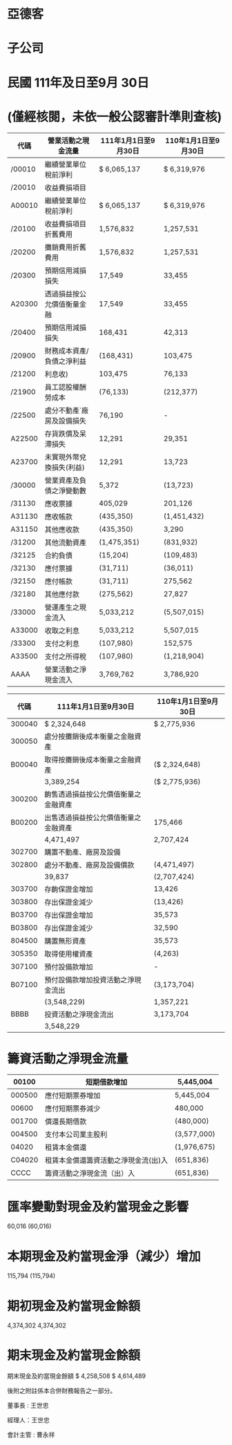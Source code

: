 # 亞德客

# 子公司

# 民國 111年及日至9月 30日

# (僅經核閱，未依一般公認審計準則查核)

|代碼|營業活動之現金流量|111年1月1日至9月30日|110年1月1日至9月30日|
|---|---|---|---|
|/00010|繼續營業單位稅前淨利|$ 6,065,137|$ 6,319,976|
|/20010|收益費損項目| | |
|A00010|繼續營業單位稅前淨利|$ 6,065,137|$ 6,319,976|
|/20100|收益費損項目折舊費用|1,576,832|1,257,531|
|/20200|攤銷費用折舊費用|1,576,832|1,257,531|
|/20300|預期信用減損損失|17,549|33,455|
|A20300|透過損益按公允價值衡量金融|17,549|33,455|
|/20400|預期信用減損損失|168,431|42,313|
|/20900|財務成本資產/負債之淨利益|(168,431)|103,475|
|/21200|利息收)|103,475|76,133|
|/21900|員工認股權酬勞成本|(76,133)|(212,377)|
|/22500|處分不動產`廠房及設備損失|76,190|-|
|A22500|存貨跌價及呆滯損失|12,291|29,351|
|A23700|未實現外幣兌換損失(利益)|12,291|13,723|
|/30000|營業資產及負債之淨變動數|5,372|(13,723)|
|/31130|應收票據|405,029|201,126|
|A31130|應收帳款|(435,350)|(1,451,432)|
|A31150|其他應收款|(435,350)|3,290|
|/31200|其他流動資產|(1,475,351)|(831,932)|
|/32125|合約負債|(15,204)|(109,483)|
|/32130|應付票據|(31,711)|(36,011)|
|/32150|應付帳款|(31,711)|275,562|
|/32180|其他應付款|(275,562)|27,827|
|/33000|營運產生之現金流入|5,033,212|(5,507,015)|
|A33000|收取之利息|5,033,212|5,507,015|
|/33300|支付之利息|(107,980)|152,575|
|A33500|支付之所得稅|(107,980)|(1,218,904)|
|AAAA|營業活動之淨現金流入|3,769,762|3,786,920|# 投資活動之現金流量

|代碼|111年1月1日至9月30日|110年1月1日至9月30日|
|---|---|---|
|300040|$ 2,324,648|$ 2,775,936|
|300050|處分按攤銷後成本衡量之金融資產| |
|B00040|取得按攤銷後成本衡量之金融資產|($ 2,324,648)|
| |3,389,254|($ 2,775,936)|
|300200|齣售透過損益按公允價值衡量之金融資產| |
|B00200|出售透過損益按公允價值衡量之金融資產|175,466|
| |4,471,497|2,707,424|
|302700|購置不動產、廠房及設備| |
|302800|處分不動產、廠房及設備價款|(4,471,497)|
| |39,837|(2,707,424)|
|303700|存齣保證金增加|13,426|
|303800|存出保證金減少|(13,426)|
|B03700|存出保證金增加|35,573|
|B03800|存出保證金減少|32,590|
|804500|購置無形資產|35,573|
|305350|取得使用權資產|(4,263)|
|307100|預付設備款增加|-|
|B07100|預付設備款增加投資活動之淨現金流出|(3,173,704)|
| |(3,548,229)|1,357,221|
|BBBB|投資活動之淨現金流出|3,173,704|
| |3,548,229| |

# 籌資活動之淨現金流量

|00100|短期借款增加|5,445,004|
|---|---|---|
|000500|應付短期票券增加|5,445,004|
|00600|應付短期票券減少|480,000|
|001700|償還長期借款|(480,000)|
|004500|支付本公司業主股利|(3,577,000)|
|04020|租賃本金償還|(1,976,675)|
|C04020|租賃本金償還籌資活動之淨現金流(出)入|(651,836)|
|CCCC|籌資活動之淨現金流（出）入|(651,836)|

# 匯率變動對現金及約當現金之影響

60,016
(60,016)

# 本期現金及約當現金淨（減少）增加

115,794
(115,794)

# 期初現金及約當現金餘額

4,374,302
4,374,302

# 期末現金及約當現金餘額

期末現金及約當現金餘額
$ 4,258,508
$ 4,614,489

後附之附註係本合併財務報告之一部分。

董事長 : 王世忠

經理人：王世忠

會計主管 : 曹永祥